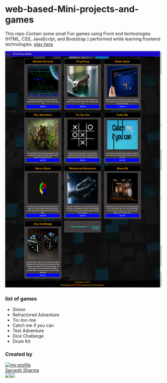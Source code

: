 # web-based-Mini-projects-and-games
This repo Contain some small Fun games using Front end technologies (HTML, CSS, JavaScript, and Bootstrap ) performed while learning frontend technologies. 
[play here](https://shsarv.github.io/Games-Adda/)

<img src="https://github.com/shsarv/Games-Adda/blob/master/re/Screenshot%20(89).png">


### list of games

* Simon
* Refractored Adventure
* Tic-toc-toe
* Catch me if you can
* Text Adventure
* Dice Challange
* Drum Kit




### Created by 
<a href="https://github.com/shsarv"><img height="100" src="https://avatars2.githubusercontent.com/u/55739302?s=460&u=1e7714cb1cbe3437a527a877486c94611f0e7ab0&v=4" title="my profile"> <br /> Sarvesh Sharma <br /> <img src="https://img.shields.io/github/followers/shsarv?style=social"><img src="https://img.shields.io/twitter/follow/sarveshroli?label=twitter&style=social"></a>

